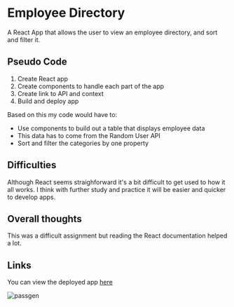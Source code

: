 # Employee Directory

A React App that allows the user to view an employee directory, and sort and filter it. 

## Pseudo Code
1. Create React app
2. Create components to handle each part of the app
3. Create link to API and context
4. Build and deploy app

Based on this my code would have to:
- Use components to build out a table that displays employee data
- This data has to come from the Random User API
- Sort and filter the categories by one property

## Difficulties
Although React seems straighforward it's a bit difficult to get used to how it all works. I think with further study and practice it will be easier and quicker to develop apps.

## Overall thoughts
This was a difficult assignment but reading the React documentation helped a lot.

## Links
You can view the deployed app [here](https://zs274.github.io/Employee-Directory/) 

![passgen](https://user-images.githubusercontent.com/74627515/117581192-8c297200-b0f3-11eb-84dc-ba101d0bb90a.png)
